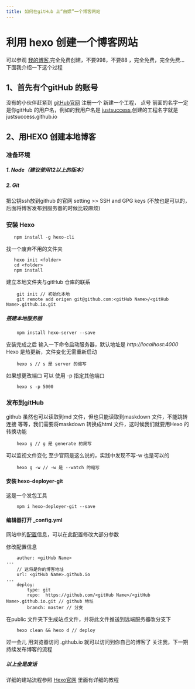 ```yaml
---
title: 如何在gitHub 上“白嫖”一个博客网站
---
```

# 利用 hexo 创建一个博客网站
  可以参观 [我的博客](https://justsuccess.github.io),完全免费创建，不要998，不要88 ，完全免费，完全免费...
  下面我介绍一下这个过程
## 1、首先有个gitHub 的账号
 没有的小伙伴赶紧到 [gitHub官网](https://github.com/) 注册一个
 新建一个工程，
  点号 前面的名字一定是你gitHub 的用户名，例如的我用户名是 [justsuccess](https://github.com/justsuccess),创建的工程名字就是 justsuccess.github.io 
## 2、用HEXO 创建本地博客
### 准备环境
##### 1. Node（建议使用12以上的版本）
##### 2. Git
把公钥ssh放到github 的官网 setting >> SSH and GPG keys (不放也是可以的，后面将博客发布到服务器的时候比较麻烦)
### 安装 Hexo 
 ```node
    npm install -g hexo-cli
 ```
 找一个废弃不用的文件夹
 ```node
    hexo init <folder>
    cd <folder>
    npm install
 ```
 建立本地文件夹与gitHub 仓库的联系
```
    git init // 初始化本地
    git remote add origen git@github.com:<gitHub Name>/<gitHub Name>.github.io.git
```
 ##### 搭建本地服务器
```node
    npm install hexo-server --save
```
安装完成之后 输入一下命令启动服务器，默认地址是 *http://localhost:4000* Hexo 是热更新，文件变化无需重新启动
```node
    hexo s // s 是 server 的缩写
```
如果想更改端口 可以 使用 -p 指定其他端口
```
    hexo s -p 5000
```
### 发布到gitHub
github 虽然也可以读取到md 文件，但也只能读取到maskdown 文件，不能跳转 连接 等等，我们需要将maskdown 转换成html 文件，这时候我们就要用Hexo 的转换功能
```
    hexo g // g 是 generate 的简写
```
可以监视文件变化 至少官网是这么说的，实践中发现不写-w 也是可以的

```
    hexo g -w // -w 是 --watch 的缩写
```

#### 安装 hexo-deployer-git
这是一个发包工具
```
    npm i hexo-deployer-git --save
```
#### 编辑器打开 _config.yml
  网站中的[配置](https://hexo.io/zh-cn/docs/configuration)信息，可以在此配置修改大部分参数

修改配置信息
```
    auther: <gitHub Name>
···
    // 这将是你的博客地址
    url: <gitHub Name>.github.io
...
    deploy:
        type: git
        repo:  https://github.com/<gitHub Name>/<gitHub Name>.github.io.git // github 地址
        branch: master // 分支
```
在public 文件夹下生成站点文件，并将此文件推送到远端服务器改分支下
```
    hexo clean && hexo d // deploy
```
过一会儿 用浏览器访问 <gitHub Name>.github.io 就可以访问到你自己的博客了
 关注我，下一期 持续发布博客的流程
##### 以上全是废话
详细的建站流程参照 [Hexo官网](https://hexo.io/zh-cn/docs) 里面有详细的教程